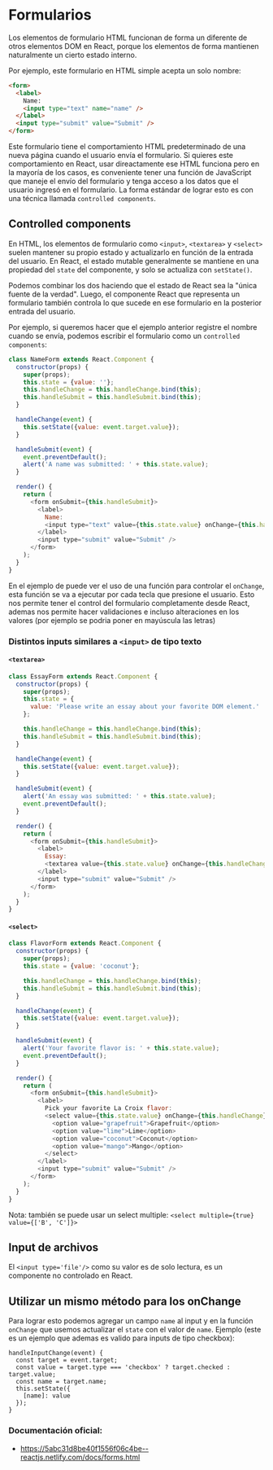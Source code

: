 # Formularios
Los elementos de formulario HTML funcionan de forma un diferente de otros elementos DOM en React, porque los elementos de forma mantienen naturalmente un cierto estado interno.

Por ejemplo, este formulario en HTML simple acepta un solo nombre:
```html
<form>
  <label>
    Name:
    <input type="text" name="name" />
  </label>
  <input type="submit" value="Submit" />
</form>
```

Este formulario tiene el comportamiento HTML predeterminado de una nueva página cuando el usuario envía el formulario.
Si quieres este comportamiento en React, usar direactamente ese HTML funciona pero en la mayoría de los casos, es conveniente tener una función de JavaScript que maneje el envío del formulario y tenga acceso a los datos que el usuario ingresó en el formulario.
La forma estándar de lograr esto es con una técnica llamada `controlled components`.

## Controlled components
En HTML, los elementos de formulario como `<input>`, `<textarea>` y `<select>` suelen mantener su propio estado y actualizarlo en función de la entrada del usuario. En React, el estado mutable generalmente se mantiene en una propiedad del `state` del componente, y solo se actualiza con `setState()`.

Podemos combinar los dos haciendo que el estado de React sea la "única fuente de la verdad".
Luego, el componente React que representa un formulario también controla lo que sucede en ese formulario en la posterior entrada del usuario.

Por ejemplo, si queremos hacer que el ejemplo anterior registre el nombre cuando se envía, podemos escribir el formulario como un `controlled components`:
```javascript
class NameForm extends React.Component {
  constructor(props) {
    super(props);
    this.state = {value: ''};
    this.handleChange = this.handleChange.bind(this);
    this.handleSubmit = this.handleSubmit.bind(this);
  }

  handleChange(event) {
    this.setState({value: event.target.value});
  }

  handleSubmit(event) {
    event.preventDefault();
    alert('A name was submitted: ' + this.state.value);
  }

  render() {
    return (
      <form onSubmit={this.handleSubmit}>
        <label>
          Name:
          <input type="text" value={this.state.value} onChange={this.handleChange} />
        </label>
        <input type="submit" value="Submit" />
      </form>
    );
  }
}
```
En el ejemplo de puede ver el uso de una función para controlar el `onChange`, esta función se va a ejecutar por cada tecla que presione el usuario.
Esto nos permite tener el control del formulario completamente desde React, ademas nos permite hacer validaciones e incluso alteraciones en los valores (por ejemplo se podria poner en mayúscula las letras)

### Distintos inputs similares a `<input>` de tipo texto

#### `<textarea>`
```javascript
class EssayForm extends React.Component {
  constructor(props) {
    super(props);
    this.state = {
      value: 'Please write an essay about your favorite DOM element.'
    };

    this.handleChange = this.handleChange.bind(this);
    this.handleSubmit = this.handleSubmit.bind(this);
  }

  handleChange(event) {
    this.setState({value: event.target.value});
  }

  handleSubmit(event) {
    alert('An essay was submitted: ' + this.state.value);
    event.preventDefault();
  }

  render() {
    return (
      <form onSubmit={this.handleSubmit}>
        <label>
          Essay:
          <textarea value={this.state.value} onChange={this.handleChange} />
        </label>
        <input type="submit" value="Submit" />
      </form>
    );
  }
}
```

#### `<select>`
```javascript
class FlavorForm extends React.Component {
  constructor(props) {
    super(props);
    this.state = {value: 'coconut'};

    this.handleChange = this.handleChange.bind(this);
    this.handleSubmit = this.handleSubmit.bind(this);
  }

  handleChange(event) {
    this.setState({value: event.target.value});
  }

  handleSubmit(event) {
    alert('Your favorite flavor is: ' + this.state.value);
    event.preventDefault();
  }

  render() {
    return (
      <form onSubmit={this.handleSubmit}>
        <label>
          Pick your favorite La Croix flavor:
          <select value={this.state.value} onChange={this.handleChange}>
            <option value="grapefruit">Grapefruit</option>
            <option value="lime">Lime</option>
            <option value="coconut">Coconut</option>
            <option value="mango">Mango</option>
          </select>
        </label>
        <input type="submit" value="Submit" />
      </form>
    );
  }
}
```

Nota: también se puede usar un select multiple: `<select multiple={true} value={['B', 'C']}>`

## Input de archivos
El `<input type='file'/>` como su valor es de solo lectura, es un componente no controlado en React.

## Utilizar un mismo método para los onChange
Para lograr esto podemos agregar un campo `name` al input y en la función `onChange` que usemos actualizar el `state` con el valor de `name`.
Ejemplo (este es un ejemplo que ademas es valido para inputs de tipo checkbox):
```
handleInputChange(event) {
  const target = event.target;
  const value = target.type === 'checkbox' ? target.checked : target.value;
  const name = target.name;
  this.setState({
    [name]: value
  });
}
```

### Documentación oficial:
- https://5abc31d8be40f1556f06c4be--reactjs.netlify.com/docs/forms.html
